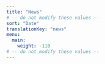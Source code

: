 ```yaml
---
title: "News"
# -- do not modify these values --
sort: "Date"
translationKey: "news"
menu:
  main:
    weight: -110
# -- do not modify these values --
---
```


